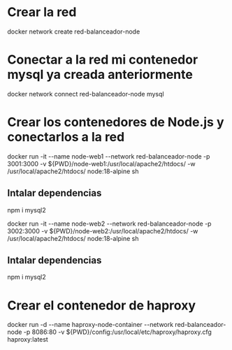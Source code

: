 # Crear la red
docker network create red-balanceador-node

# Conectar a la red mi contenedor mysql ya creada anteriormente
docker network connect red-balanceador-node mysql


# Crear los contenedores de Node.js y conectarlos a la red

docker run -it --name node-web1 --network red-balanceador-node -p 3001:3000 -v ${PWD}/node-web1:/usr/local/apache2/htdocs/ -w /usr/local/apache2/htdocs/ node:18-alpine sh

## Intalar dependencias
npm i mysql2

docker run -it --name node-web2 --network red-balanceador-node -p 3002:3000 -v ${PWD}/node-web2:/usr/local/apache2/htdocs/ -w /usr/local/apache2/htdocs/ node:18-alpine sh

## Intalar dependencias
npm i mysql2


# Crear el contenedor de  haproxy
docker run -d --name haproxy-node-container --network red-balanceador-node -p 8086:80 -v ${PWD}/config:/usr/local/etc/haproxy/haproxy.cfg haproxy:latest